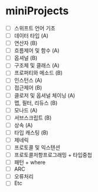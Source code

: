 # miniProjects

- [ ] 스위프트 언어 기초
- [ ] 데이터 타입 (A)
- [ ] 연산자 (B)
- [ ] 흐름제어 및 함수 (A)
- [ ] 옵셔널 (B)
- [ ] 구조체 및 클래스 (A)
- [ ] 프로퍼티와 메소드 (B)
- [ ] 인스턴스 (A)
- [ ] 접근제어 (B)
- [ ] 클로저 및 옵셔널 체이닝 (A)
- [ ] 맵, 필터, 리듀스 (B)
- [ ] 모나드 (A)
- [ ] 서브스크립트 (B)
- [ ] 상속 (A)
- [ ] 타입 캐스팅 (B)
- [ ] 제네릭
- [ ] 프로토콜 및 익스텐션
- [ ] 프로토콜저항프로그래밍 + 타입중첩
- [ ] 패턴 + where
- [ ] ARC
- [ ] 오류처리
- [ ] Etc
